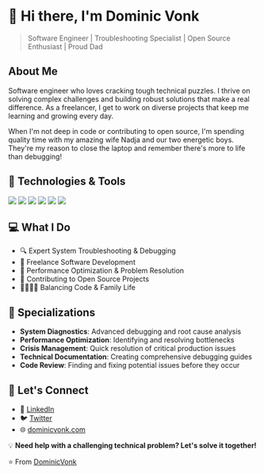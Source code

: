 # 👋 Hi there, I'm Dominic Vonk

> Software Engineer | Troubleshooting Specialist | Open Source Enthusiast | Proud Dad

## About Me

Software engineer who loves cracking tough technical puzzles. I thrive on solving complex challenges and building robust solutions that make a real difference. As a freelancer, I get to work on diverse projects that keep me learning and growing every day.

When I'm not deep in code or contributing to open source, I'm spending quality time with my amazing wife Nadja and our two energetic boys. They're my reason to close the laptop and remember there's more to life than debugging!

## 🔧 Technologies & Tools

![](https://img.shields.io/badge/-JavaScript-F7DF1E?style=flat-square&logo=javascript&logoColor=black)
![](https://img.shields.io/badge/-TypeScript-3178C6?style=flat-square&logo=typescript&logoColor=white)
![](https://img.shields.io/badge/-React-61DAFB?style=flat-square&logo=react&logoColor=black)
![](https://img.shields.io/badge/-Node.js-339933?style=flat-square&logo=node.js&logoColor=white)
![](https://img.shields.io/badge/-Git-F05032?style=flat-square&logo=git&logoColor=white)
![](https://img.shields.io/badge/Cursor-gray?style=flat-square&logo=cursor&logoColor=white)

## 💻 What I Do

- 🔍 Expert System Troubleshooting & Debugging
- 🚀 Freelance Software Development
- 🐛 Performance Optimization & Problem Resolution
- 🌱 Contributing to Open Source Projects
- 👨‍👩‍👦‍👦 Balancing Code & Family Life

## 🎯 Specializations

- **System Diagnostics**: Advanced debugging and root cause analysis
- **Performance Optimization**: Identifying and resolving bottlenecks
- **Crisis Management**: Quick resolution of critical production issues
- **Technical Documentation**: Creating comprehensive debugging guides
- **Code Review**: Finding and fixing potential issues before they occur

## 🤝 Let's Connect

- 💼 [LinkedIn](https://linkedin.com/in/DominicVonk)
- 🐦 [Twitter](https://twitter.com/DominicVonk)
- 🌐 [dominicvonk.com](https://dominicvonk.com)

💡 **Need help with a challenging technical problem? Let's solve it together!**

⭐️ From [DominicVonk](https://github.com/DominicVonk)

